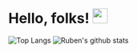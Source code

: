 # Hello, folks! <img src="https://raw.githubusercontent.com/MartinHeinz/MartinHeinz/master/wave.gif" width="30px">


![Top Langs](https://github-readme-stats.vercel.app/api/top-langs/?username=rubentalstra&layout=compact&hide_border=true)
![Ruben's github stats](https://github-readme-stats.vercel.app/api?username=rubentalstra&show_icons=true&hide_border=true)
<!-- 
![ReadMe Card](https://github-readme-stats.vercel.app/api/pin/?username=rubentalstra&repo=)
![ReadMe Card](https://github-readme-stats.vercel.app/api/pin/?username=rubentalstra&repo=)
-->


